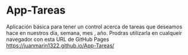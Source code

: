 # App-Tareas
Aplicación básica para tener un control acerca de tareas que deseamos hace en nuestros día, semana, mes , año.
Prodras utilizarla en cualqueir navegador con esta URL de GitHub Pages 
https://juanmarin1322.github.io/App-Tareas/ 
